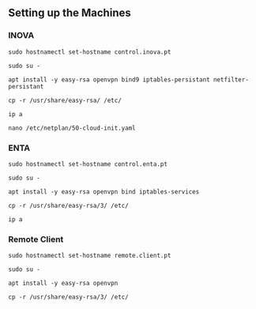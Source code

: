 ## Setting up the Machines
### INOVA
```
sudo hostnamectl set-hostname control.inova.pt
```
```
sudo su -
```
```
apt install -y easy-rsa openvpn bind9 iptables-persistant netfilter-persistant
```
```
cp -r /usr/share/easy-rsa/ /etc/
```
```
ip a
```
```
nano /etc/netplan/50-cloud-init.yaml
```

### ENTA
```
sudo hostnamectl set-hostname control.enta.pt
```
```
sudo su -
```
```
apt install -y easy-rsa openvpn bind iptables-services
```
```
cp -r /usr/share/easy-rsa/3/ /etc/
```
```
ip a
```

### Remote Client
```
sudo hostnamectl set-hostname remote.client.pt
```
```
sudo su -
```
```
apt install -y easy-rsa openvpn
```
```
cp -r /usr/share/easy-rsa/3/ /etc/
```
